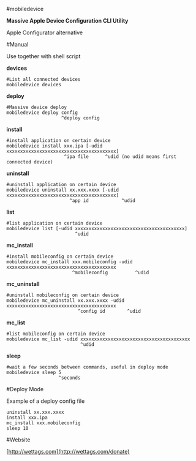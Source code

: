 #mobiledevice

**Massive Apple Device Configuration CLI Utility**

Apple Configurator alternative


#Manual

Use together with shell script

**devices**
```
#List all connected devices
mobiledevice devices
```

**deploy**
```
#Massive device deploy
mobiledevice deploy config
                    ^deploy config
```

**install**
```
#install application on certain device
mobiledevice install xxx.ipa [-udid xxxxxxxxxxxxxxxxxxxxxxxxxxxxxxxxxxxxxxxx]
                     ^ipa file      ^udid (no udid means first connected device)
```

**uninstall**
```
#uninstall application on certain device
mobiledevice uninstall xx.xxx.xxxx [-udid xxxxxxxxxxxxxxxxxxxxxxxxxxxxxxxxxxxxxxxx]
                       ^app id            ^udid
```

**list**
```
#list application on certain device
mobiledevice list [-udid xxxxxxxxxxxxxxxxxxxxxxxxxxxxxxxxxxxxxxxx]
                         ^udid
```

**mc_install**
```
#install mobileconfig on certain device
mobiledevice mc_install xxx.mobileconfig -udid xxxxxxxxxxxxxxxxxxxxxxxxxxxxxxxxxxxxxxxx
                        ^mobileconfig          ^udid
```

**mc_uninstall**
```
#uninstall mobileconfig on certain device
mobiledevice mc_uninstall xx.xxx.xxxx -udid xxxxxxxxxxxxxxxxxxxxxxxxxxxxxxxxxxxxxxxx
                          ^config id        ^udid
```

**mc_list**
```
#list mobileconfig on certain device
mobiledevice mc_list -udid xxxxxxxxxxxxxxxxxxxxxxxxxxxxxxxxxxxxxxxx
                           ^udid
```

**sleep**
```
#wait a few seconds between commands, useful in deploy mode
mobiledevice sleep 5
                   ^seconds
```


#Deploy Mode


Example of a deploy config file

```
uninstall xx.xxx.xxxx
install xxx.ipa
mc_install xxx.mobileconfig
sleep 10
```


#Website

[http://wettags.com](http://wettags.com/donate)

